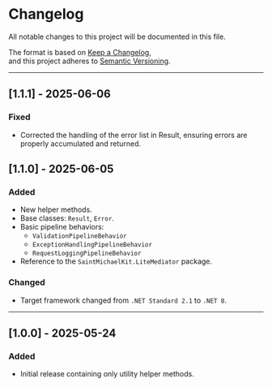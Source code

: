 # Changelog

All notable changes to this project will be documented in this file.

The format is based on [Keep a Changelog](https://keepachangelog.com/en/1.0.0/),  
and this project adheres to [Semantic Versioning](https://semver.org/).

---

## [1.1.1] - 2025-06-06
### Fixed
- Corrected the handling of the error list in Result, ensuring errors are properly accumulated and returned.

## [1.1.0] - 2025-06-05

### Added
- New helper methods.
- Base classes: `Result`, `Error`.
- Basic pipeline behaviors:
  - `ValidationPipelineBehavior`
  - `ExceptionHandlingPipelineBehavior`
  - `RequestLoggingPipelineBehavior`
- Reference to the `SaintMichaelKit.LiteMediator` package.

### Changed
- Target framework changed from `.NET Standard 2.1` to `.NET 8`.

---

## [1.0.0] - 2025-05-24

### Added
- Initial release containing only utility helper methods.

